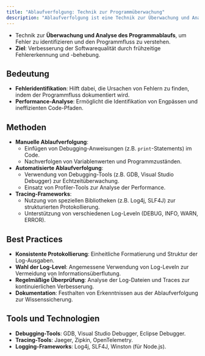 ```yaml
---
title: "Ablaufverfolgung: Technik zur Programmüberwachung"
description: "Ablaufverfolgung ist eine Technik zur Überwachung und Analyse des Programmablaufs zur Identifikation von Fehlern und Verbesserung der Softwarequalität. Sie umfasst manuelle und automatisierte Methoden sowie Tracing-Frameworks für strukturierte Protokollierung. Best Practices beinhalten konsistente Protokollierung und regelmäßige Überprüfung der Logs."
---
```


- Technik zur **Überwachung und Analyse des Programmablaufs**, um Fehler zu identifizieren und den Programmfluss zu verstehen.
- **Ziel**: Verbesserung der Softwarequalität durch frühzeitige Fehlererkennung und -behebung.

## Bedeutung
- **Fehleridentifikation**: Hilft dabei, die Ursachen von Fehlern zu finden, indem der Programmfluss dokumentiert wird.
- **Performance-Analyse**: Ermöglicht die Identifikation von Engpässen und ineffizienten Code-Pfaden.

## Methoden
- **Manuelle Ablaufverfolgung**:
  - Einfügen von Debugging-Anweisungen (z.B. `print`-Statements) im Code.
  - Nachverfolgen von Variablenwerten und Programmzuständen.
- **Automatisierte Ablaufverfolgung**:
  - Verwendung von Debugging-Tools (z.B. GDB, Visual Studio Debugger) zur Echtzeitüberwachung.
  - Einsatz von Profiler-Tools zur Analyse der Performance.
- **Tracing-Frameworks**:
  - Nutzung von speziellen Bibliotheken (z.B. Log4j, SLF4J) zur strukturierten Protokollierung.
  - Unterstützung von verschiedenen Log-Leveln (DEBUG, INFO, WARN, ERROR).

## Best Practices
- **Konsistente Protokollierung**: Einheitliche Formatierung und Struktur der Log-Ausgaben.
- **Wahl der Log-Level**: Angemessene Verwendung von Log-Leveln zur Vermeidung von Informationsüberflutung.
- **Regelmäßige Überprüfung**: Analyse der Log-Dateien und Traces zur kontinuierlichen Verbesserung.
- **Dokumentation**: Festhalten von Erkenntnissen aus der Ablaufverfolgung zur Wissenssicherung.

## Tools und Technologien
- **Debugging-Tools**: GDB, Visual Studio Debugger, Eclipse Debugger.
- **Tracing-Tools**: Jaeger, Zipkin, OpenTelemetry.
- **Logging-Frameworks**: Log4j, SLF4J, Winston (für Node.js).
